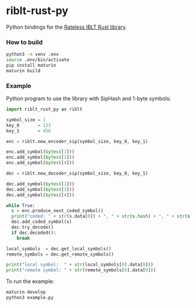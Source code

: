 # riblt-rust-py
Python bindings for the [Rateless IBLT Rust library](https://github.com/Intersubjective/riblt-rust).

### How to build
```sh
python3 -m venv .env
source .env/bin/activate
pip install maturin
maturin build
```

### Example
Python program to use the library with SipHash and 1-byte symbols:
```py
import riblt_rust_py as riblt

symbol_size = 1
key_0       = 123
key_1       = 456

enc = riblt.new_encoder_sip(symbol_size, key_0, key_1)

enc.add_symbol(bytes([1]))
enc.add_symbol(bytes([2]))
enc.add_symbol(bytes([4]))

dec = riblt.new_decoder_sip(symbol_size, key_0, key_1)

dec.add_symbol(bytes([1]))
dec.add_symbol(bytes([3]))
dec.add_symbol(bytes([4]))

while True:
  s = enc.produce_next_coded_symbol()
  print("coded: " + str(s.data[0]) + ", " + str(s.hash) + ", " + str(s.count))
  dec.add_coded_symbol(s)
  dec.try_decode()
  if dec.decoded():
    break

local_symbols  = dec.get_local_symbols()
remote_symbols = dec.get_remote_symbols()

print("local symbol:  " + str(local_symbols[0].data[0]))
print("remote symbol: " + str(remote_symbols[0].data[0]))
```

To run the example:
```sh
maturin develop
python3 example.py
```

